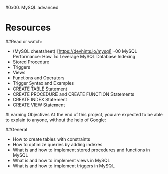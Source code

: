 #0x00. MySQL advanced

# Resources
##Read or watch:

- (MySQL cheatsheet) [https://devhints.io/mysql]
-00 MySQL Performance: How To Leverage MySQL Database Indexing
- Stored Procedure
- Triggers
- Views
- Functions and Operators
- Trigger Syntax and Examples
- CREATE TABLE Statement
- CREATE PROCEDURE and CREATE FUNCTION Statements
- CREATE INDEX Statement
- CREATE VIEW Statement


#Learning Objectives
At the end of this project, you are expected to be able to explain to anyone, without the help of Google:

##General
- How to create tables with constraints
- How to optimize queries by adding indexes
- What is and how to implement stored procedures and functions in MySQL
- What is and how to implement views in MySQL
- What is and how to implement triggers in MySQL
